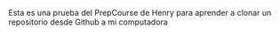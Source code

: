 Esta es una prueba del PrepCourse de Henry para aprender a clonar un repositorio desde Github a mi computadora